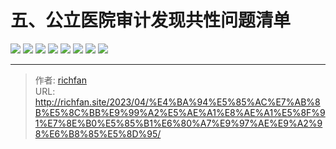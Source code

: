# 五、公立医院审计发现共性问题清单

![](https://jsd.cdn.zzko.cn/gh/richffan/img@main/audit/审计发现共性问题清单/五-公立医院审计发现共性问题清单/公立医院审计发现共性问题清单_页面_049.webp)
![](https://jsd.cdn.zzko.cn/gh/richffan/img@main/audit/审计发现共性问题清单/五-公立医院审计发现共性问题清单/公立医院审计发现共性问题清单_页面_050.webp)
![](https://jsd.cdn.zzko.cn/gh/richffan/img@main/audit/审计发现共性问题清单/五-公立医院审计发现共性问题清单/公立医院审计发现共性问题清单_页面_051.webp)
![](https://jsd.cdn.zzko.cn/gh/richffan/img@main/audit/审计发现共性问题清单/五-公立医院审计发现共性问题清单/公立医院审计发现共性问题清单_页面_052.webp)
![](https://jsd.cdn.zzko.cn/gh/richffan/img@main/audit/审计发现共性问题清单/五-公立医院审计发现共性问题清单/公立医院审计发现共性问题清单_页面_053.webp)
![](https://jsd.cdn.zzko.cn/gh/richffan/img@main/audit/审计发现共性问题清单/五-公立医院审计发现共性问题清单/公立医院审计发现共性问题清单_页面_054.webp)
![](https://jsd.cdn.zzko.cn/gh/richffan/img@main/audit/审计发现共性问题清单/五-公立医院审计发现共性问题清单/公立医院审计发现共性问题清单_页面_055.webp)
![](https://jsd.cdn.zzko.cn/gh/richffan/img@main/audit/审计发现共性问题清单/五-公立医院审计发现共性问题清单/公立医院审计发现共性问题清单_页面_056.webp)


---

> 作者: [richfan](https://richfan.site/)  
> URL: http://richfan.site/2023/04/%E4%BA%94%E5%85%AC%E7%AB%8B%E5%8C%BB%E9%99%A2%E5%AE%A1%E8%AE%A1%E5%8F%91%E7%8E%B0%E5%85%B1%E6%80%A7%E9%97%AE%E9%A2%98%E6%B8%85%E5%8D%95/  

